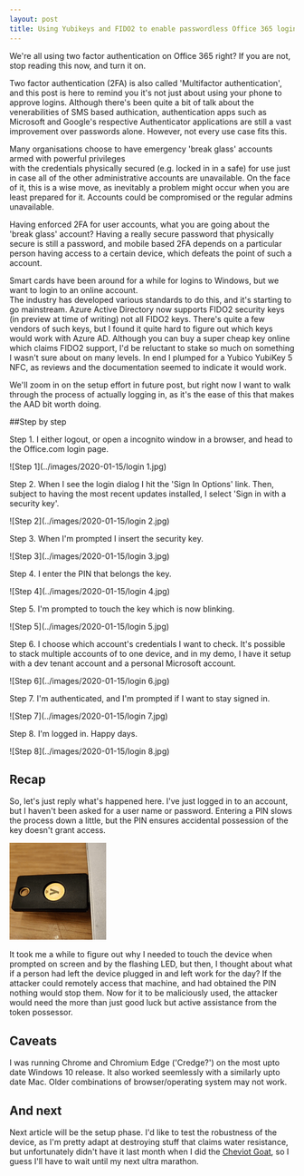 ```yaml
---
layout: post
title: Using Yubikeys and FIDO2 to enable passwordless Office 365 login for break glass accounts
---
```


We're all using two factor authentication on Office 365 right? 
If you are not, stop reading this now, and turn it on.

Two factor authentication (2FA) is also called 'Multifactor authentication', and this 
post is here to remind you it's not just about using your phone to approve logins. 
Although there's been quite a bit of talk about the venerabilities of SMS based authication, 
authentication apps such as Microsoft and Google's respective Authenticator applications are still 
a vast improvement over passwords alone. However, not every use case fits this.

Many organisations choose to have emergency 'break glass' accounts armed with powerful privileges  
with the credentials physically secured (e.g. locked in in a safe) for use just in case all of the 
other administrative accounts are unavailable. On the face of it, this is a wise move, as inevitably a 
problem might occur when you are least prepared for it. Accounts could be compromised or the regular admins unavailable.

Having enforced 2FA for user accounts, what you are going about the 'break glass' account? 
Having a really secure password that physically secure is still a password, and mobile based 2FA 
depends on a particular person having access to a certain device, which defeats the point 
of such a account.

Smart cards have been around for a while for logins to Windows, but we want to login to an online account.  
The industry has developed various standards to do this, and it's starting to go mainstream. 
Azure Active Directory now supports FIDO2 security keys (in preview at time of writing) not all FIDO2 keys. There's quite a few vendors of such keys, but I found it 
quite hard to figure out which keys would work with Azure AD. Although you can buy a super cheap 
key online which claims FIDO2 support, I'd be reluctant to stake so much on something I wasn't sure about on many levels. 
In end I plumped for a Yubico YubiKey 5 NFC, as reviews and the documentation seemed to indicate it would work.

We'll zoom in on the setup effort in future post, but right now I want to walk through the process of actually logging in, as it's the ease of this that makes the AAD bit worth doing. 

##Step by step

Step 1. I either logout, or open a incognito window in a browser, and head to the Office.com login page.

![Step 1](../images/2020-01-15/login 1.jpg)

Step 2. When I see the login dialog I hit the 'Sign In Options' link. Then, subject to 
having the most recent updates installed, I select 'Sign in with a security key'.
 

![Step 2](../images/2020-01-15/login 2.jpg)

Step 3. When I'm prompted I insert the security key. 

![Step 3](../images/2020-01-15/login 3.jpg)

Step 4. I enter the PIN that belongs the key.


![Step 4](../images/2020-01-15/login 4.jpg)

Step 5. I'm prompted to touch the key which is now blinking. 


![Step 5](../images/2020-01-15/login 5.jpg)

Step 6. I choose which account's credentials I want to check. It's possible to stack multiple accounts of to one device, and in my 
demo, I have it setup with a dev tenant account and a personal Microsoft account.


![Step 6](../images/2020-01-15/login 6.jpg)

Step 7. I'm authenticated, and I'm prompted if I want to stay signed in.


![Step 7](../images/2020-01-15/login 7.jpg)

Step 8. I'm logged in. Happy days.


![Step 8](../images/2020-01-15/login 8.jpg)



## Recap

So, let's just reply what's happened here. I've just logged in to an account, but I haven't been asked for a user name or password. 
Entering a PIN slows the process down a little, but the PIN ensures accidental possession 
of the key doesn't grant access. 

![Blinking lights](../images/2020-01-15/ezgif-2-1e1906891fb1.gif)

It took me a while to figure out why I needed to touch the device when prompted on screen and by the flashing LED, but then, I thought about what if a person had left the device plugged in and left work for the day? If the attacker could remotely access that machine, and had obtained the PIN nothing would stop them. Now for it to be maliciously used, the attacker would need the more than just good luck but active assistance from the token possessor.

## Caveats

I was running Chrome and Chromium Edge ('Credge?') on the most upto date Windows 10 release. It also worked seemlessly with a similarly upto date Mac. Older combinations of browser/operating system may not work.


## And next

Next article will be the setup phase. I'd like to test the robustness of the device, as I'm pretty adapt at destroying stuff that claims water resistance, but unfortunately  didn't have it last month when I did the [Cheviot Goat](https://dylanhayes.github.io/Lessons-from-Ultra-Running/), so I guess I'll have to wait until my next ultra marathon.


